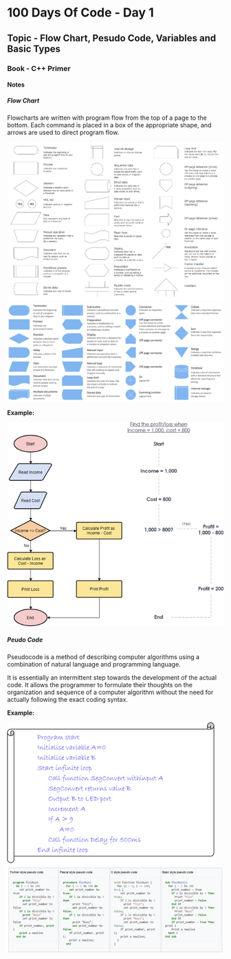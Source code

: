 # 100 Days Of Code - Day 1
## Topic - Flow Chart, Pesudo Code, Variables and Basic Types
### Book - C++ Primer

#### Notes
##### Flow Chart
Flowcharts are written with program flow from the top of a page to the bottom. Each command is placed in a box of the appropriate shape, and arrows are used to direct program flow.

![Flowchart-Design-Elements-Flowcharts-Rapid-Draw.png](Flowchart-Design-Elements-Flowcharts-Rapid-Draw.png)
![Design-Elements-Flowchart.png](Design-Elements-Flowchart.png)


**Example:**

![flowchart.png](flowchart.png)

##### Peudo Code
Pseudocode is a method of describing computer algorithms using a combination of natural language and programming language.

It is essentially an intermittent step towards the development of the actual code.  It allows the programmer to formulate their thoughts on the organization and sequence of a computer algorithm without the need for actually following the exact coding syntax.

**Example:**

![pseudocode1.jpg](pseudocode1.jpg)
![pseudocode.jpg](pseudocode.jpg "Text to show on mouseover")